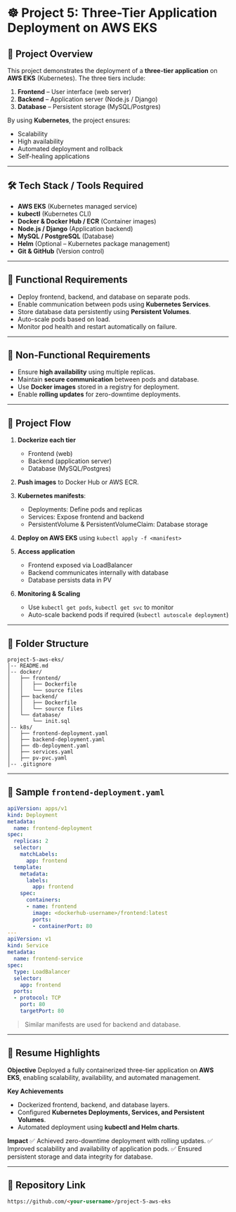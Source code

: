 # ☸️ Project 5: Three-Tier Application Deployment on AWS EKS

## 📌 Project Overview

This project demonstrates the deployment of a **three-tier application** on **AWS EKS** (Kubernetes).
The three tiers include:

1. **Frontend** – User interface (web server)
2. **Backend** – Application server (Node.js / Django)
3. **Database** – Persistent storage (MySQL/Postgres)

By using **Kubernetes**, the project ensures:

* Scalability
* High availability
* Automated deployment and rollback
* Self-healing applications

---

## 🛠️ Tech Stack / Tools Required

* **AWS EKS** (Kubernetes managed service)
* **kubectl** (Kubernetes CLI)
* **Docker & Docker Hub / ECR** (Container images)
* **Node.js / Django** (Application backend)
* **MySQL / PostgreSQL** (Database)
* **Helm** (Optional – Kubernetes package management)
* **Git & GitHub** (Version control)

---

## 📂 Functional Requirements

* Deploy frontend, backend, and database on separate pods.
* Enable communication between pods using **Kubernetes Services**.
* Store database data persistently using **Persistent Volumes**.
* Auto-scale pods based on load.
* Monitor pod health and restart automatically on failure.

---

## 📂 Non-Functional Requirements

* Ensure **high availability** using multiple replicas.
* Maintain **secure communication** between pods and database.
* Use **Docker images** stored in a registry for deployment.
* Enable **rolling updates** for zero-downtime deployments.

---

## 🔄 Project Flow

1. **Dockerize each tier**

   * Frontend (web)
   * Backend (application server)
   * Database (MySQL/Postgres)

2. **Push images** to Docker Hub or AWS ECR.

3. **Kubernetes manifests**:

   * Deployments: Define pods and replicas
   * Services: Expose frontend and backend
   * PersistentVolume & PersistentVolumeClaim: Database storage

4. **Deploy on AWS EKS** using `kubectl apply -f <manifest>`

5. **Access application**

   * Frontend exposed via LoadBalancer
   * Backend communicates internally with database
   * Database persists data in PV

6. **Monitoring & Scaling**

   * Use `kubectl get pods`, `kubectl get svc` to monitor
   * Auto-scale backend pods if required (`kubectl autoscale deployment`)

---

## 📖 Folder Structure

```
project-5-aws-eks/
│-- README.md
│-- docker/
│   ├── frontend/
│   │   ├── Dockerfile
│   │   └── source files
│   ├── backend/
│   │   ├── Dockerfile
│   │   └── source files
│   └── database/
│       └── init.sql
│-- k8s/
│   ├── frontend-deployment.yaml
│   ├── backend-deployment.yaml
│   ├── db-deployment.yaml
│   ├── services.yaml
│   ├── pv-pvc.yaml
│-- .gitignore
```

---

## 📝 Sample `frontend-deployment.yaml`

```yaml
apiVersion: apps/v1
kind: Deployment
metadata:
  name: frontend-deployment
spec:
  replicas: 2
  selector:
    matchLabels:
      app: frontend
  template:
    metadata:
      labels:
        app: frontend
    spec:
      containers:
      - name: frontend
        image: <dockerhub-username>/frontend:latest
        ports:
        - containerPort: 80
---
apiVersion: v1
kind: Service
metadata:
  name: frontend-service
spec:
  type: LoadBalancer
  selector:
    app: frontend
  ports:
  - protocol: TCP
    port: 80
    targetPort: 80
```

> Similar manifests are used for backend and database.

---

## 📝 Resume Highlights

**Objective**
Deployed a fully containerized three-tier application on **AWS EKS**, enabling scalability, availability, and automated management.

**Key Achievements**

* Dockerized frontend, backend, and database layers.
* Configured **Kubernetes Deployments, Services, and Persistent Volumes**.
* Automated deployment using **kubectl and Helm charts**.

**Impact**
✅ Achieved zero-downtime deployment with rolling updates.
✅ Improved scalability and availability of application pods.
✅ Ensured persistent storage and data integrity for database.

---

## 🔗 Repository Link

```md
https://github.com/<your-username>/project-5-aws-eks
```

